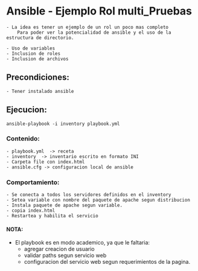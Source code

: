 # Ansible - Ejemplo Rol multi_Pruebas

	- La idea es tener un ejemplo de un rol un poco mas completo
		Para poder ver la potencialidad de ansible y el uso de la estructura de directorio.

	- Uso de variables
	- Inclusion de roles
	- Inclusion de archivos


## Precondiciones:
	- Tener instalado ansible

## Ejecucion:
```
ansible-playbook -i inventory playbook.yml
```
### Contenido:
	- playbook.yml  -> receta 
	- inventory  -> inventario escrito en formato INI
	- Carpeta file con index.html
	- ansible.cfg -> configuracion local de ansible

### Comportamiento:
	- Se conecta a todos los servidores definidos en el inventory
	- Setea variable con nombre del paquete de apache segun distribucion
	- Instala paquete de apache segun variable.
	- copia index.html
	- Restartea y habilita el servicio

#### NOTA:
  - El playbook es en modo academico, ya que le faltaria:
    -  agregar creacion de usuario 
    -  validar paths segun servicio web
    -  configuracion del servicio web segun requerimientos de la pagina.
